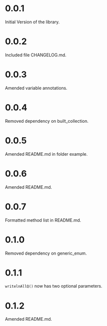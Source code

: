 # 0.0.1

Initial Version of the library.

# 0.0.2

Included file CHANGELOG.md.

# 0.0.3

Amended variable annotations.

# 0.0.4

Removed dependency on built_collection.

# 0.0.5

Amended README.md in folder example.

# 0.0.6

Amended README.md.

# 0.0.7

Formatted method list in README.md.

# 0.1.0

Removed dependency on generic_enum.

# 0.1.1

`writelnAllQ()` now has two optional parameters.

# 0.1.2

Amended README.md.
